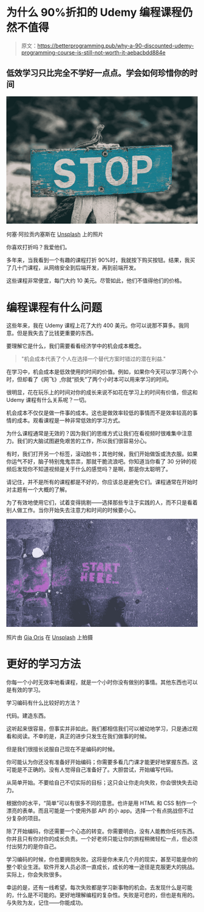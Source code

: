 # 为什么 90%折扣的 Udemy 编程课程仍然不值得

> 原文：<https://betterprogramming.pub/why-a-90-discounted-udemy-programming-course-is-still-not-worth-it-aebacbdd884e>

## 低效学习只比完全不学好一点点。学会如何珍惜你的时间

![](img/9b5b24084fefdb426bdf50dae68183b8.png)

何塞·阿拉贡内塞斯在 [Unsplash](https://unsplash.com/s/photos/stop?utm_source=unsplash&utm_medium=referral&utm_content=creditCopyText) 上的照片

你喜欢打折吗？我爱他们。

多年来，当我看到一个有趣的课程打折 90%时，我就按下购买按钮。结果，我买了几十门课程，从网络安全到后端开发，再到前端开发。

这些课程非常便宜，每门大约 10 美元。尽管如此，他们不值得他们的价格。

# 编程课程有什么问题

这些年来，我在 Udemy 课程上花了大约 400 美元。你可以说那不算多。我同意。但是我失去了比钱更重要的东西。

要理解它是什么，我们需要看看经济学中的机会成本概念。

> "机会成本代表了个人在选择一个替代方案时错过的潜在利益."

在学习中，机会成本是低效使用的时间的价值。例如，如果你今天可以学习两个小时，但却看了《网飞》,你就“损失”了两个小时本可以用来学习的时间。

很明显，花在玩乐上的时间对你的成长来说不如花在学习上的时间有价值，但这和 Udemy 课程有什么关系呢？一切。

机会成本不仅仅是做一件事的成本。这也是做效率较低的事情而不是效率较高的事情的成本。观看课程是一种非常低效的学习方式。

为什么课程通常是无效的？因为我们的思维方式让我们在看视频时很难集中注意力。我们的大脑试图避免艰苦的工作，所以我们很容易分心。

有时，我们打开另一个标签，滚动脸书；其他时候，我们开始做饭或洗衣服。如果你运气不好，脑子特别鬼鬼祟祟，那就干脆流浪吧。你知道当你看了 30 分钟的视频后发现你不知道视频是关于什么的感觉吗？是啊，那是你太聪明了。

请记住，并不是所有的课程都是不好的，你应该总是避免它们。课程通常在开始时对主题有一个大概的了解。

为了有效地使用它们，试着变得挑剔——选择那些专注于实践的人，而不只是看着别人做工作。当你开始失去注意力和时间的时候要小心。

![](img/e07893242f5bb682d2017d7f784414ed.png)

照片由 [Gia Oris](https://unsplash.com/@giabyte?utm_source=unsplash&utm_medium=referral&utm_content=creditCopyText) 在 [Unsplash](https://unsplash.com/s/photos/start?utm_source=unsplash&utm_medium=referral&utm_content=creditCopyText) 上拍摄

# 更好的学习方法

你每一个小时无效率地看课程，就是一个小时你没有做别的事情。其他东西也可以是有效的学习。

学习编码有什么比较好的方法？

代码。建造东西。

这听起来很容易，但事实并非如此。我们都相信我们可以被动地学习，只是通过观看和阅读。不幸的是，真正的进步只发生在我们做事的时候。

但是我们很擅长说服自己现在不是编码的时候。

你可能认为你还没有准备好开始编码；你需要多看几门课才能更好地掌握东西。这可能是不正确的。没有人觉得自己准备好了。大胆尝试，开始编写代码。

从简单开始。不要给自己不切实际的目标；这只会让你走向失败，你会很快失去动力。

根据你的水平，“简单”可以有很多不同的意思。也许是用 HTML 和 CSS 制作一个漂亮的表单。而且可能是一个使用外部 API 的小 app。选择一个有点挑战但不过分复杂的项目。

除了开始编码，你还需要一个心态的转变。你需要明白，没有人能教你任何东西。你并且只有你对你的成长负责。一个好老师只能让你的旅程稍微轻松一点，但必须付出努力的是你自己。

学习编码的时候，你也要拥抱失败。这将是你未来几个月的现实，甚至可能是你的整个职业生涯。软件开发人员必须一直成长，成长的唯一途径是克服更大的挑战。实际上，你会失败很多。

幸运的是，还有一线希望。每次失败都是学习新事物的机会。去发现什么是可能的，什么是不可能的。更好地理解编程的复杂性。失败是可悲的，但也是有用的。与失败为友，记住——你能成功。